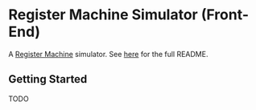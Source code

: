 # Register Machine Simulator (Front-End)

A [Register Machine](https://github.com/sorrowfulT-Rex/Haskell-RM#Register-Machine) simulator. See [here](https://github.com/sorrowfulT-Rex/Haskell-RM) for the full README.

## Getting Started
TODO
